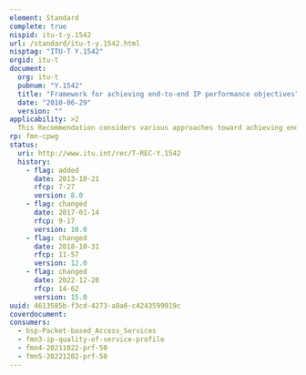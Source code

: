 ```yaml
---
element: Standard
complete: true
nispid: itu-t-y.1542
url: /standard/itu-t-y.1542.html
nisptag: "ITU-T Y.1542"
orgid: itu-t
document:
  org: itu-t
  pubnum: "Y.1542"
  title: "Framework for achieving end-to-end IP performance objectives"
  date: "2010-06-29"
  version: ""
applicability: >2
  This Recommendation considers various approaches toward achieving end-to-end (UNI-UNI) IP network performance objectives. Detailed examples are provided as to how some approaches might work in practice, including how service providers might handle cases where the aggregated impairments exceed those specified in a requested QoS class (such as those of ITU-T Rec. Y.1541). The pros and cons of each approach are summarized.
rp: fmn-cpwg
status:
  uri: http://www.itu.int/rec/T-REC-Y.1542
  history: 
    - flag: added
      date: 2013-10-21
      rfcp: 7-27
      version: 8.0
    - flag: changed
      date: 2017-01-14
      rfcp: 9-17
      version: 10.0
    - flag: changed
      date: 2018-10-31
      rfcp: 11-57
      version: 12.0
    - flag: changed
      date: 2022-12-20
      rfcp: 14-62
      version: 15.0
uuid: 4613585b-f3cd-4273-a8a6-c4243599919c
coverdocument:
consumers:
  - bsp-Packet-based_Access_Services
  - fmn3-ip-quality-of-service-profile
  - fmn4-20211022-prf-50
  - fmn5-20221202-prf-50
---
```

